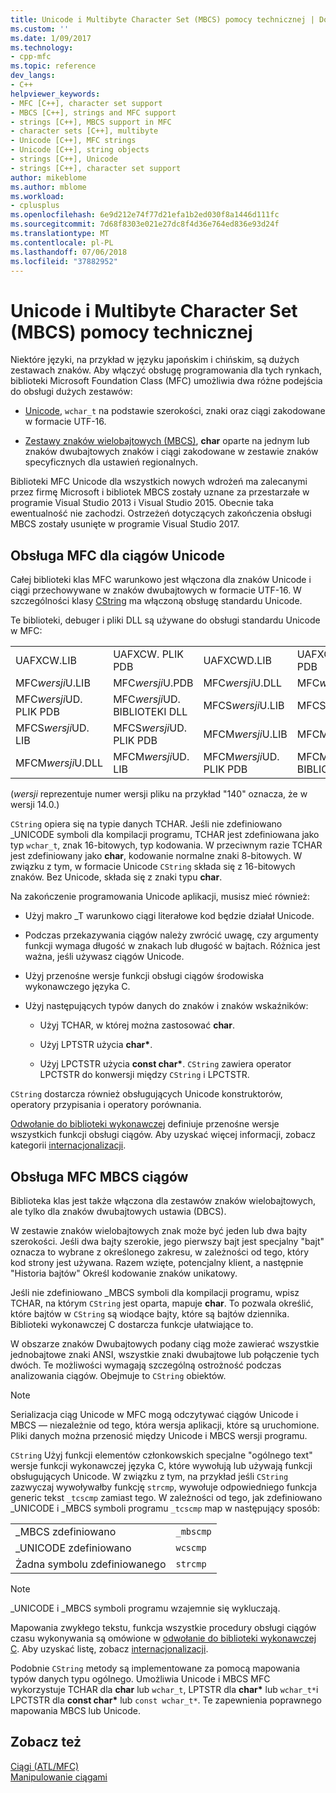 ```yaml
---
title: Unicode i Multibyte Character Set (MBCS) pomocy technicznej | Dokumentacja firmy Microsoft
ms.custom: ''
ms.date: 1/09/2017
ms.technology:
- cpp-mfc
ms.topic: reference
dev_langs:
- C++
helpviewer_keywords:
- MFC [C++], character set support
- MBCS [C++], strings and MFC support
- strings [C++], MBCS support in MFC
- character sets [C++], multibyte
- Unicode [C++], MFC strings
- Unicode [C++], string objects
- strings [C++], Unicode
- strings [C++], character set support
author: mikeblome
ms.author: mblome
ms.workload:
- cplusplus
ms.openlocfilehash: 6e9d212e74f77d21efa1b2ed030f8a1446d111fc
ms.sourcegitcommit: 7d68f8303e021e27dc8f4d36e764ed836e93d24f
ms.translationtype: MT
ms.contentlocale: pl-PL
ms.lasthandoff: 07/06/2018
ms.locfileid: "37882952"
---
```

# <a name="unicode-and-multibyte-character-set-mbcs-support"></a>Unicode i Multibyte Character Set (MBCS) pomocy technicznej

Niektóre języki, na przykład w języku japońskim i chińskim, są dużych zestawach znaków. Aby włączyć obsługę programowania dla tych rynkach, biblioteki Microsoft Foundation Class (MFC) umożliwia dwa różne podejścia do obsługi dużych zestawów:

- [Unicode](#mfc-support-for-unicode-strings), `wchar_t` na podstawie szerokości, znaki oraz ciągi zakodowane w formacie UTF-16.

- [Zestawy znaków wielobajtowych (MBCS)](#mfc-support-for-mbcs-strings), **char** oparte na jednym lub znaków dwubajtowych znaków i ciągi zakodowane w zestawie znaków specyficznych dla ustawień regionalnych.

Biblioteki MFC Unicode dla wszystkich nowych wdrożeń ma zalecanymi przez firmę Microsoft i bibliotek MBCS zostały uznane za przestarzałe w programie Visual Studio 2013 i Visual Studio 2015. Obecnie taka ewentualność nie zachodzi. Ostrzeżeń dotyczących zakończenia obsługi MBCS zostały usunięte w programie Visual Studio 2017.

## <a name="mfc-support-for-unicode-strings"></a>Obsługa MFC dla ciągów Unicode

Całej biblioteki klas MFC warunkowo jest włączona dla znaków Unicode i ciągi przechowywane w znaków dwubajtowych w formacie UTF-16. W szczególności klasy [CString](../atl-mfc-shared/reference/cstringt-class.md) ma włączoną obsługę standardu Unicode.

Te biblioteki, debuger i pliki DLL są używane do obsługi standardu Unicode w MFC:

|||||
|-|-|-|-|
|UAFXCW.LIB|UAFXCW. PLIK PDB|UAFXCWD.LIB|UAFXCWD. PLIK PDB|
|MFC*wersji*U.LIB|MFC*wersji*U.PDB|MFC*wersji*U.DLL|MFC*wersji*UD. LIB|
|MFC*wersji*UD. PLIK PDB|MFC*wersji*UD. BIBLIOTEKI DLL|MFCS*wersji*U.LIB|MFCS*wersji*U.PDB|
|MFCS*wersji*UD. LIB|MFCS*wersji*UD. PLIK PDB|MFCM*wersji*U.LIB|MFCM*wersji*U.PDB|
|MFCM*wersji*U.DLL|MFCM*wersji*UD. LIB|MFCM*wersji*UD. PLIK PDB|MFCM*wersji*UD. BIBLIOTEKI DLL|

(*wersji* reprezentuje numer wersji pliku na przykład "140" oznacza, że w wersji 14.0.)

`CString` opiera się na typie danych TCHAR. Jeśli nie zdefiniowano _UNICODE symboli dla kompilacji programu, TCHAR jest zdefiniowana jako typ `wchar_t`, znak 16-bitowych, typ kodowania. W przeciwnym razie TCHAR jest zdefiniowany jako **char**, kodowanie normalne znaki 8-bitowych. W związku z tym, w formacie Unicode `CString` składa się z 16-bitowych znaków. Bez Unicode, składa się z znaki typu **char**.

Na zakończenie programowania Unicode aplikacji, musisz mieć również:

- Użyj makro _T warunkowo ciągi literałowe kod będzie działał Unicode.

- Podczas przekazywania ciągów należy zwrócić uwagę, czy argumenty funkcji wymaga długość w znakach lub długość w bajtach. Różnica jest ważna, jeśli używasz ciągów Unicode.

- Użyj przenośne wersje funkcji obsługi ciągów środowiska wykonawczego języka C.

- Użyj następujących typów danych do znaków i znaków wskaźników:

   - Użyj TCHAR, w której można zastosować **char**.

   - Użyj LPTSTR użycia **char\***.

   - Użyj LPCTSTR użycia **const char\***. `CString` zawiera operator LPCTSTR do konwersji między `CString` i LPCTSTR.

`CString` dostarcza również obsługujących Unicode konstruktorów, operatory przypisania i operatory porównania.

[Odwołanie do biblioteki wykonawczej](../c-runtime-library/c-run-time-library-reference.md) definiuje przenośne wersje wszystkich funkcji obsługi ciągów. Aby uzyskać więcej informacji, zobacz kategorii [internacjonalizacji](../c-runtime-library/internationalization.md).

## <a name="mfc-support-for-mbcs-strings"></a>Obsługa MFC MBCS ciągów

Biblioteka klas jest także włączona dla zestawów znaków wielobajtowych, ale tylko dla znaków dwubajtowych ustawia (DBCS).

W zestawie znaków wielobajtowych znak może być jeden lub dwa bajty szerokości. Jeśli dwa bajty szerokie, jego pierwszy bajt jest specjalny "bajt" oznacza to wybrane z określonego zakresu, w zależności od tego, który kod strony jest używana. Razem wzięte, potencjalny klient, a następnie "Historia bajtów" Określ kodowanie znaków unikatowy.

Jeśli nie zdefiniowano _MBCS symboli dla kompilacji programu, wpisz TCHAR, na którym `CString` jest oparta, mapuje **char**. To pozwala określić, które bajtów w `CString` są wiodące bajty, które są bajtów dziennika. Biblioteki wykonawczej C dostarcza funkcje ułatwiające to.

W obszarze znaków Dwubajtowych podany ciąg może zawierać wszystkie jednobajtowe znaki ANSI, wszystkie znaki dwubajtowe lub połączenie tych dwóch. Te możliwości wymagają szczególną ostrożność podczas analizowania ciągów. Obejmuje to `CString` obiektów.

> [!NOTE]
> Serializacja ciąg Unicode w MFC mogą odczytywać ciągów Unicode i MBCS — niezależnie od tego, która wersja aplikacji, które są uruchomione. Pliki danych można przenosić między Unicode i MBCS wersji programu.

`CString` Użyj funkcji elementów członkowskich specjalne "ogólnego text" wersje funkcji wykonawczej języka C, które wywołują lub używają funkcji obsługujących Unicode. W związku z tym, na przykład jeśli `CString` zazwyczaj wywoływałby funkcję `strcmp`, wywołuje odpowiedniego funkcja generic tekst `_tcscmp` zamiast tego. W zależności od tego, jak zdefiniowano _UNICODE i _MBCS symboli programu `_tcscmp` map w następujący sposób:

|||
|-|-|
|_MBCS zdefiniowano|`_mbscmp`|
|_UNICODE zdefiniowano|`wcscmp`|
|Żadna symbolu zdefiniowanego|`strcmp`|

> [!NOTE]
> _UNICODE i _MBCS symboli programu wzajemnie się wykluczają.

Mapowania zwykłego tekstu, funkcja wszystkie procedury obsługi ciągów czasu wykonywania są omówione w [odwołanie do biblioteki wykonawczej C](../c-runtime-library/c-run-time-library-reference.md). Aby uzyskać listę, zobacz [internacjonalizacji](../c-runtime-library/internationalization.md).

Podobnie `CString` metody są implementowane za pomocą mapowania typów danych typu ogólnego. Umożliwia Unicode i MBCS MFC wykorzystuje TCHAR dla **char** lub `wchar_t`, LPTSTR dla **char\***  lub `wchar_t*`i LPCTSTR dla **const char\***  lub `const wchar_t*`. Te zapewnienia poprawnego mapowania MBCS lub Unicode.

## <a name="see-also"></a>Zobacz też

[Ciągi (ATL/MFC)](../atl-mfc-shared/strings-atl-mfc.md)  
[Manipulowanie ciągami](../c-runtime-library/string-manipulation-crt.md)  
